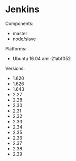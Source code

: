 # Jenkins

Components:

* master
* node/slave

Platforms:

* Ubuntu 16.04 ami-21abf052

Versions:
* 1.620
* 1.626
* 1.643
* 2.27
* 2.28
* 2.30
* 2.31
* 2.32
* 2.33
* 2.34
* 2.35
* 2.36
* 2.37
* 2.38
* 2.39

